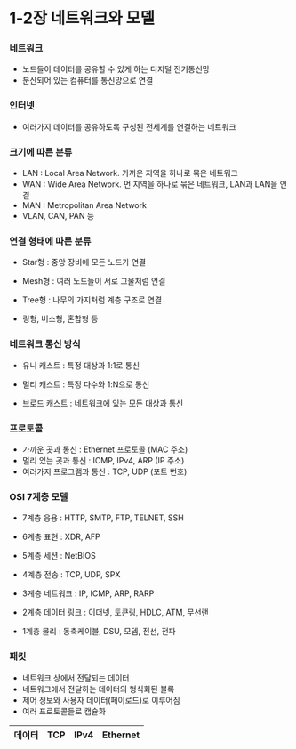 # 1-2장 네트워크와 모델

### 네트워크

- 노드들이 데이터를 공유할 수 있게 하는 디지털 전기통신망
- 분산되어 있는 컴퓨터를 통신망으로 연결



### 인터넷

- 여러가지 데이터를 공유하도록 구성된 전세계를 연결하는 네트워크



### 크기에 따른 분류

- LAN : Local Area Network. 가까운 지역을 하나로 묶은 네트워크
- WAN : Wide Area Network. 먼 지역을 하나로 묶은 네트워크, LAN과 LAN을 연결
- MAN : Metropolitan Area Network
- VLAN, CAN, PAN 등



### 연결 형태에 따른 분류

- Star형 : 중앙 장비에 모든 노드가 연결

- Mesh형 : 여러 노드들이 서로 그물처럼 연결
- Tree형 : 나무의 가지처럼 계층 구조로 연결
- 링형, 버스형, 혼합형 등



### 네트워크 통신 방식

- 유니 캐스트 : 특정 대상과 1:1로 통신

- 멀티 캐스트 : 특정 다수와 1:N으로 통신
- 브로드 캐스트 : 네트워크에 있는 모든 대상과 통신



### 프로토콜

- 가까운 곳과 통신 : Ethernet 프로토콜 (MAC 주소)
- 멀리 있는 곳과 통신 : ICMP, IPv4, ARP (IP 주소)
- 여러가지 프로그램과 통신 : TCP, UDP (포트 번호)



### OSI 7계층 모델

- 7계층 응용 : HTTP, SMTP, FTP, TELNET, SSH
- 6계층 표현 : XDR, AFP
- 5계층 세션 : NetBIOS
- 4계층 전송 : TCP, UDP, SPX
- 3계층 네트워크 : IP, ICMP, ARP, RARP
- 2계층 데이터 링크 : 이더넷, 토큰링, HDLC, ATM, 무선랜

- 1계층 물리 : 동축케이블, DSU, 모뎀, 전선, 전파



### 패킷

- 네트워크 상에서 전달되는 데이터
- 네트워크에서 전달하는 데이터의 형식화된 블록
- 제어 정보와 사용자 데이터(페이로드)로 이루어짐
- 여러 프로토콜들로 캡슐화

| 데이터 | TCP  | IPv4 | Ethernet |
| :----: | :--: | :--: | :------: |

